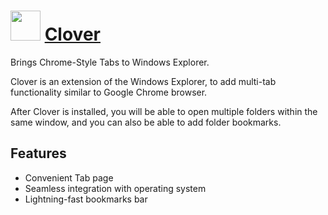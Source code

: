﻿# <img src="https://cdn.jsdelivr.net/gh/chocolatey/chocolatey-coreteampackages@cf2b66066fc04a6517bbd7bfef76fe2653b5ff7c/icons/Clover.png" width="48" height="48"/> [Clover](https://chocolatey.org/packages/Clover)


Brings Chrome-Style Tabs to Windows Explorer.

Clover is an extension of the Windows Explorer, to add multi-tab functionality similar to Google Chrome browser.

After Clover is installed, you will be able to open multiple folders within the same window, and you can also be able to add folder bookmarks.

## Features

- Convenient Tab page
- Seamless integration with operating system
- Lightning-fast bookmarks bar


